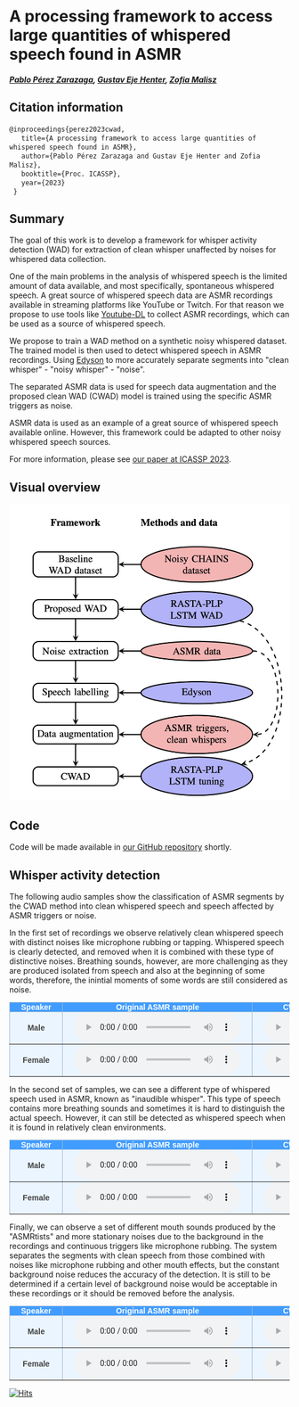 # A processing framework to access large quantities of whispered speech found in ASMR

##### [Pablo Pérez Zarazaga][pablo_profile], [Gustav Eje Henter][gustav_profile], [Zofia Malisz][zofia_profile]

<head> 
<link rel="apple-touch-icon" sizes="180x180" href="favicon/apple-touch-icon.png">
<link rel="icon" type="image/png" sizes="32x32" href="favicon/favicon-32x32.png">
<link rel="icon" type="image/png" sizes="16x16" href="favicon/favicon-16x16.png">
<link rel="manifest" href="/site.webmanifest">
<link rel="mask-icon" href="/safari-pinned-tab.svg" color="#5bbad5">
<meta name="msapplication-TileColor" content="#da532c">
<meta name="theme-color" content="#ffffff">
</head>
<!-- This post presents CWAD, a deep-learning framework to automatically label large amounts of clean whispered speech, applied to ASMR recordings extracted from YouTube -->

[github_link]: https://github.com/perezpoz/CleanWhisperDetection
[gustav_profile]: https://people.kth.se/~ghe/
[pablo_profile]: https://www.kth.se/profile/pablopz
[zofia_profile]: https://www.kth.se/profile/malisz
[paper_link]: https://arxiv.org/abs/2303.07442
[youtubedl_link]: https://github.com/ytdl-org/youtube-dl
[edyson_link]: https://github.com/perfall/Edyson

## Citation information

```
@inproceedings{perez2023cwad,
   title={A processing framework to access large quantities of whispered speech found in ASMR},
   author={Pablo Pérez Zarazaga and Gustav Eje Henter and Zofia Malisz},
   booktitle={Proc. ICASSP},
   year={2023}
 }
```

## Summary

The goal of this work is to develop a framework for whisper activity detection (WAD) for extraction of clean whisper unaffected by noises for whispered data collection.

One of the main problems in the analysis of whispered speech is the limited amount of data available, and most specifically, spontaneous whispered speech. A great source of whispered speech data are ASMR recordings available in streaming platforms like YouTube or Twitch. For that reason we propose to use tools like [Youtube-DL][youtubedl_link] to collect ASMR recordings, which can be used as a source of whispered speech.

We propose to train a WAD method on a synthetic noisy whispered dataset. The trained model is then used to detect whispered speech in ASMR recordings. Using [Edyson][edyson_link] to more accurately separate segments into "clean whisper" - "noisy whisper" - "noise".

The separated ASMR data is used for speech data augmentation and the proposed clean WAD (CWAD) model is trained using the specific ASMR triggers as noise.

ASMR data is used as an example of a great source of whispered speech available online. However, this framework could be adapted to other noisy whispered speech sources.

For more information, please see [our paper at ICASSP 2023][paper_link].

## Visual overview

![Clean Whispered Activity Detector](./images/Pipeline.png "Pipeline for training of the proposed CWAD.")

## Code

Code will be made available in [our GitHub repository][github_link] shortly.

<style type="text/css">
  .tg {
    border-collapse: collapse;
    border-color: #9ABAD9;
    border-spacing: 0;
  }

  .tg td {
    background-color: #EBF5FF;
    border-color: #9ABAD9;
    border-style: solid;
    border-width: 1px;
    color: #444;
    font-family: Arial, sans-serif;
    font-size: 14px;
    overflow: hidden;
    padding: 0px 20px;
    word-break: normal;
    font-weight: bold;
    vertical-align: middle;
  }

  .tg th {
    background-color: #409cff;
    border-color: #9ABAD9;
    border-style: solid;
    border-width: 1px;
    color: #fff;
    font-family: Arial, sans-serif;
    font-size: 14px;
    font-weight: normal;
    overflow: hidden;
    padding: 0px 20px;
    word-break: normal;
    font-weight: bold;
    vertical-align: middle;

  }

  .tg .tg-0pky {
    border-color: inherit;
    text-align: center;
    vertical-align: top,
  }

  .tg .tg-fymr {
    border-color: inherit;
    font-weight: bold;
    text-align: center;
    vertical-align: top
  }
  .slider {
  -webkit-appearance: none;
  width: 75%;
  height: 15px;
  border-radius: 5px;  
  background: #d3d3d3;
  outline: none;
  opacity: 0.7;
  -webkit-transition: .2s;
  transition: opacity .2s;
}

.slider::-webkit-slider-thumb {
  -webkit-appearance: none;
  appearance: none;
  width: 25px;
  height: 25px;
  border-radius: 50%; 
  background: #409cff;
  cursor: pointer;
}

.slider::-moz-range-thumb {
  width: 25px;
  height: 25px;
  border-radius: 50%;
  background: #409cff;
  cursor: pointer;
}
</style>

## Whisper activity detection

The following audio samples show the classification of ASMR segments by the CWAD method into clean whispered speech and speech affected by ASMR triggers or noise.

In the first set of recordings we observe relatively clean whispered speech with distinct noises like microphone rubbing or tapping. Whispered speech is clearly detected, and removed when it is combined with these type of distinctive noises. Breathing sounds, however, are more challenging as they are produced isolated from speech and also at the beginning of some words, therefore, the inintial moments of some words are still considered as noise.

<table class="tg">
  <thead>
    <tr>
      <th class="tg-0pky">Speaker</th>
      <th class="tg-0pky" colspan="1">Original ASMR sample</th>
      <th class="tg-0pky" colspan="1">CWAD Clean Whispered Segments</th>
      <th class="tg-0pky" colspan="1">CWAD Noisy Whispered Segments</th>
    </tr>
  </thead>
  <tbody>
    <tr>
      <td nowrap="" class="tg-0pky"><b>Male</b></td>
      <td class="tg-0pky">
        <audio id="audio-small" controls="">
          <source src="./Samples/Male1_Full.wav" type="audio/wav" preload="none"/>
        </audio>
      </td>
      <td class="tg-0pky">
        <audio controls="">
          <source src="./Samples/Male1_Speech.wav" type="audio/wav" preload="none"/>
        </audio>
      </td>
      <td class="tg-0pky">
        <audio controls="">
          <source src="./Samples/Male1_Noise.wav" type="audio/wav" preload="none"/>
        </audio>
      </td>
    </tr>
  </tbody>
  <tbody>
    <tr>
      <td nowrap="" class="tg-0pky"><b>Female</b></td>
      <td class="tg-0pky">
        <audio id="audio-small" controls="">
          <source src="./Samples/Female3_Full.wav" type="audio/wav" preload="none"/>
        </audio>
      </td>
      <td class="tg-0pky">
        <audio controls="">
          <source src="./Samples/Female3_Speech.wav" type="audio/wav" preload="none"/>
        </audio>
      </td>
      <td class="tg-0pky">
        <audio controls="">
          <source src="./Samples/Female3_Noise.wav" type="audio/wav" preload="none"/>
        </audio>
      </td>
    </tr>
  </tbody>
</table>

In the second set of samples, we can see a different type of whispered speech used in ASMR, known as "inaudible whisper". This type of speech contains more breathing sounds and sometimes it is hard to distinguish the actual speech. However, it can still be detected as whispered speech when it is found in relatively clean environments.

<table class="tg">
  <thead>
    <tr>
      <th class="tg-0pky">Speaker</th>
      <th class="tg-0pky" colspan="1">Original ASMR sample</th>
      <th class="tg-0pky" colspan="1">CWAD Clean Whispered Segments</th>
      <th class="tg-0pky" colspan="1">CWAD Noisy Whispered Segments</th>
    </tr>
  </thead>
  <tbody>
    <tr>
      <td nowrap="" class="tg-0pky"><b>Male</b></td>
      <td class="tg-0pky">
        <audio id="audio-small" controls="">
          <source src="./Samples/Male2_Full.wav" type="audio/wav" preload="none"/>
        </audio>
      </td>
      <td class="tg-0pky">
        <audio controls="">
          <source src="./Samples/Male2_Speech.wav" type="audio/wav" preload="none"/>
        </audio>
      </td>
      <td class="tg-0pky">
        <audio controls="">
          <source src="./Samples/Male2_Noise.wav" type="audio/wav" preload="none"/>
        </audio>
      </td>
    </tr>
  </tbody>
  
  <tbody>
    <tr>
      <td nowrap="" class="tg-0pky"><b>Female</b></td>
      <td class="tg-0pky">
        <audio id="audio-small" controls="">
          <source src="./Samples/Female2_Full.wav" type="audio/wav" preload="none"/>
        </audio>
      </td>
      <td class="tg-0pky">
        <audio controls="">
          <source src="./Samples/Female2_Speech.wav" type="audio/wav" preload="none"/>
        </audio>
      </td>
      <td class="tg-0pky">
        <audio controls="">
          <source src="./Samples/Female2_Noise.wav" type="audio/wav" preload="none"/>
        </audio>
      </td>
    </tr>
  </tbody>
</table>

Finally, we can observe a set of different mouth sounds produced by the "ASMRtists" and more stationary noises due to the background in the recordings and continuous triggers like microphone rubbing. The system separates the segments with clean speech from those combined with noises like microphone rubbing and other mouth effects, but the constant background noise reduces the accuracy of the detection. It is still to be determined if a certain level of background noise would be acceptable in these recordings or it should be removed before the analysis.

<table class="tg">
  <thead>
    <tr>
      <th class="tg-0pky">Speaker</th>
      <th class="tg-0pky" colspan="1">Original ASMR sample</th>
      <th class="tg-0pky" colspan="1">CWAD Clean Whispered Segments</th>
      <th class="tg-0pky" colspan="1">CWAD Noisy Whispered Segments</th>
    </tr>
  </thead>
  <tbody>
    <tr>
      <td nowrap="" class="tg-0pky"><b>Male</b></td>
      <td class="tg-0pky">
        <audio id="audio-small" controls="">
          <source src="./Samples/Male3_Full.wav" type="audio/wav" preload="none"/>
        </audio>
      </td>
      <td class="tg-0pky">
        <audio controls="">
          <source src="./Samples/Male3_Speech.wav" type="audio/wav" preload="none"/>
        </audio>
      </td>
      <td class="tg-0pky">
        <audio controls="">
          <source src="./Samples/Male3_Noise.wav" type="audio/wav" preload="none"/>
        </audio>
      </td>
    </tr>
  </tbody>
  
  <tbody>
    <tr>
      <td nowrap="" class="tg-0pky"><b>Female</b></td>
      <td class="tg-0pky">
        <audio id="audio-small" controls="">
          <source src="./Samples/Female1_Full.wav" type="audio/wav" preload="none"/>
        </audio>
      </td>
      <td class="tg-0pky">
        <audio controls="">
          <source src="./Samples/Female1_Speech.wav" type="audio/wav" preload="none"/>
        </audio>
      </td>
      <td class="tg-0pky">
        <audio controls="">
          <source src="./Samples/Female1_Noise.wav" type="audio/wav" preload="none"/>
        </audio>
      </td>
    </tr>
  </tbody>
</table>

[![Hits](https://hits.seeyoufarm.com/api/count/incr/badge.svg?url=https%3A%2F%2Fperezpoz.github.io%2Fcwad%2F&count_bg=%2379C83D&title_bg=%23555555&icon=&icon_color=%23E7E7E7&title=hits&edge_flat=false)](https://hits.seeyoufarm.com)
